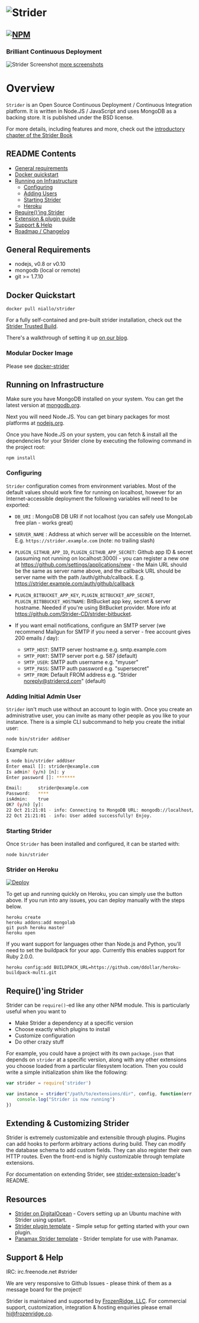 # ![Strider][logo]

[![NPM][npm-badge-img]][npm-badge-link]
---


### Brilliant Continuous Deployment

![Strider Screenshot][screenshot]
[more screenshots][more-screenshots]


Overview
========

`Strider` is an Open Source Continuous Deployment / Continuous Integration
platform. It is written in Node.JS / JavaScript and uses MongoDB as a backing
store. It is published under the BSD license.

For more details, including features and more, check out the 
[introductory chapter of the Strider Book][book-intro]


## README Contents

- [General requirements](#general-requirements)
- [Docker quickstart](#docker-quickstart)
- [Running on Infrastructure](#running-on-infrastructure)
    - [Configuring](#configuring)
    - [Adding Users](#adding-initial-admin-user)
    - [Starting Strider](#starting-strider)
    - [Heroku](#strider-on-heroku)
- [Require()'ing Strider](#requireing-strider)
- [Extension & plugin guide](#extending--customizing-strider)
- [Support & Help](#support--help)
- [Roadmap / Changelog][roadmap]

## General Requirements

- nodejs, v0.8 or v0.10
- mongodb (local or remote)
- git >= 1.7.10

## Docker Quickstart

`docker pull niallo/strider`

For a fully self-contained and pre-built strider installation, check out
the [Strider Trusted Build][pre-built].

There's a walkthrough of setting it up [on our blog][blog-walkthrough].

### Modular Docker Image

Please see [docker-strider](https://github.com/keyvanfatehi/docker-strider)

## Running on Infrastructure

Make sure you have MongoDB installed on your system. You can get the latest version at [mongodb.org][mongo-download].

Next you will need Node.JS. You can get binary packages for most platforms at [nodejs.org][nodejs].

Once you have Node.JS on your system, you can fetch & install all the dependencies for your Strider clone
by executing the following command in the project root:

```no-highlight
npm install
```

### Configuring

`Strider` configuration comes from environment variables. Most of the default
values should work fine for running on localhost, however for an
Internet-accessible deployment the following variables will need to be exported:

  - `DB_URI` : MongoDB DB URI if not localhost (you can safely use MongoLab free plan - works great)
  - `SERVER_NAME` : Address at which server will be accessible on the Internet. E.g. `https://strider.example.com` (note: no trailing slash)
  - `PLUGIN_GITHUB_APP_ID`, `PLUGIN_GITHUB_APP_SECRET`: Github app ID & secret (assuming not running on localhost:3000) - you can register a new one
  at https://github.com/settings/applications/new - the Main URL should be the same as server name above,
  and the callback URL should be server name with the path /auth/github/callback.
  E.g. https://strider.example.com/auth/github/callback
  - `PLUGIN_BITBUCKET_APP_KEY`, `PLUGIN_BITBUCKET_APP_SECRET`, `PLUGIN_BITBBUCKET_HOSTNAME`: BitBucket app key, secret & server hostname. Needed if you're using BitBucket provider. More info at https://github.com/Strider-CD/strider-bitbucket.

  - If you want email notifications, configure an SMTP server (we recommend Mailgun for SMTP if you need a server - free account gives 200 emails / day):
    - `SMTP_HOST`: SMTP server hostname e.g. smtp.example.com
    - `SMTP_PORT`: SMTP server port e.g. 587 (default)
    - `SMTP_USER`: SMTP auth username e.g. "myuser"
    - `SMTP_PASS`: SMTP auth password e.g. "supersecret"
    - `SMTP_FROM`: Default FROM address e.g. "Strider <noreply@stridercd.com>" (default)


### Adding Initial Admin User

`Strider` isn't much use without an account to login with. Once you create an administrative user, you can invite as many
other people as you like to your instance. There is a simple CLI subcommand to help you create the initial user:

```no-highlight
node bin/strider addUser
```

Example run:

```bash
$ node bin/strider addUser
Enter email []: strider@example.com
Is admin? (y/n) [n]: y
Enter password []: *******

Email:		strider@example.com
Password:	****
isAdmin:	true
OK? (y/n) [y]:
22 Oct 21:21:01 - info: Connecting to MongoDB URL: mongodb://localhost/strider-foss
22 Oct 21:21:01 - info: User added successfully! Enjoy.
```


### Starting Strider

Once `Strider` has been installed and configured, it can be started with:

```no-highlight
node bin/strider
```

### Strider on Heroku

[![Deploy](https://www.herokucdn.com/deploy/button.png)](https://heroku.com/deploy)

To get up and running quickly on Heroku, you can simply use the button above.
If you run into any issues, you can deploy manually with the steps below.

```no-highlight
heroku create
heroku addons:add mongolab
git push heroku master
heroku open
```

If you want support for languages other than Node.js and Python, you'll need to
set the buildpack for your app. Currently this enables support for Ruby 2.0.0.

```no-highlight
heroku config:add BUILDPACK_URL=https://github.com/ddollar/heroku-buildpack-multi.git
```

## Require()'ing Strider

Strider can be `require()`-ed like any other NPM module. This is particularly useful when you want to

- Make Strider a dependency at a specific version
- Choose exactly which plugins to install
- Customize configuration
- Do other crazy stuff

For example, you could have a project with its own `package.json` that depends
on `strider` at a specific version, along with any other extensions you choose
loaded from a particular filesystem location. Then you could write a simple
initialization shim like the following:

```JavaScript
var strider = require('strider')

var instance = strider("/path/to/extensions/dir", config, function(err, initialized, appInstance) {
    console.log("Strider is now running")
})
```


## Extending & Customizing Strider

Strider is extremely customizable and extensible through plugins. Plugins can add hooks to perform arbitrary actions
during build. They can modify the database schema to add custom fields. They can also register their own HTTP routes. Even
the front-end is highly customizable through template extensions.

For documentation on extending Strider, see [strider-extension-loader][extending]'s README.


## Resources

- [Strider on DigitalOcean][resource-digitalocean] - Covers setting up an Ubuntu machine with Strider using upstart.
- [Strider plugin template][resource-plugin-template] - Simple setup for getting started with your own plugin.
- [Panamax Strider template][resource-panamax-template] - Strider template for use with Panamax.

## Support & Help

IRC: irc.freenode.net #strider

We are very responsive to Github Issues - please think of them as a message board for the project!

Strider is maintained and supported by [FrozenRidge,
LLC][maintainer]. For commercial support, customization, integration
& hosting enquiries please email hi@frozenridge.co.


[logo]: https://raw.github.com/Strider-CD/strider/master/public/images/top_github.png
[build-img]: http://public-ci.stridercd.com/Strider-CD/strider/badge
[build-link]: https://public-ci.stridercd.com/Strider-CD/strider
[dep-img]: https://david-dm.org/Strider-CD/strider.svg
[dep-link]: https://david-dm.org/Strider-CD/strider
[dev-dep-img]: https://david-dm.org/Strider-CD/strider/dev-status.svg
[dev-dep-link]: https://david-dm.org/Strider-CD/strider#info=devDependencies
[npm-badge-img]: https://nodei.co/npm/strider.svg?downloads=true&stars=true
[npm-badge-link]: https://nodei.co/npm/strider/
[screenshot]: /docs/screenshots/dashboard.jpg?raw=true
[more-screenshots]: https://github.com/Strider-CD/strider/wiki/Screenshots
[book-intro]: http://strider.readthedocs.org/en/latest/intro.html
[roadmap]: https://github.com/Strider-CD/strider/blob/master/ROADMAP.md
[pre-built]: https://index.docker.io/u/niallo/strider/
[blog-walkthrough]: http://blog.frozenridge.co/docker-and-stridercd-brilliant-continuous-integration-in-a-box/
[mongo-download]: http://www.mongodb.org/downloads
[nodejs]: http://nodejs.org
[resource-digitalocean]: http://fosterelli.co/creating-a-private-ci-with-strider.html
[resource-plugin-template]: https://github.com/bitwit/strider-template
[resource-panamax-template]: https://github.com/CenturyLinkLabs/panamax-contest-templates/blob/master/stridercd_mrsmith.pmx
[extending]: https://github.com/Strider-CD/strider-extension-loader
[maintainer]: http://frozenridge.co
